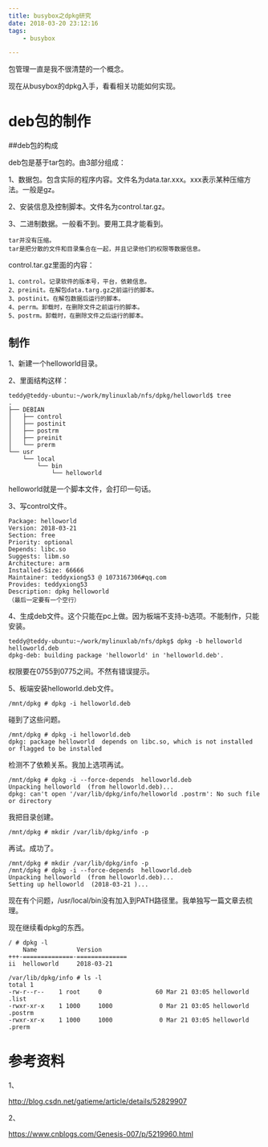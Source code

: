 ```yaml
---
title: busybox之dpkg研究
date: 2018-03-20 23:12:16
tags:
	- busybox

---
```




包管理一直是我不很清楚的一个概念。

现在从busybox的dpkg入手，看看相关功能如何实现。

# deb包的制作

##deb包的构成

deb包是基于tar包的。由3部分组成：

1、数据包。包含实际的程序内容。文件名为data.tar.xxx。xxx表示某种压缩方法。一般是gz。

2、安装信息及控制脚本。文件名为control.tar.gz。

3、二进制数据。一般看不到。要用工具才能看到。

```
tar并没有压缩。
tar是把分散的文件和目录集合在一起，并且记录他们的权限等数据信息。
```

control.tar.gz里面的内容：

```
1、control。记录软件的版本号，平台，依赖信息。
2、preinit。在解包data.targ.gz之前运行的脚本。
3、postinit。在解包数据后运行的脚本。
4、perrm。卸载时，在删除文件之前运行的脚本。
5、postrm。卸载时，在删除文件之后运行的脚本。
```

## 制作

1、新建一个helloworld目录。

2、里面结构这样：

```
teddy@teddy-ubuntu:~/work/mylinuxlab/nfs/dpkg/helloworld$ tree
.
├── DEBIAN
│   ├── control
│   ├── postinit
│   ├── postrm
│   ├── preinit
│   └── prerm
└── usr
    └── local
        └── bin
            └── helloworld
```

helloworld就是一个脚本文件，会打印一句话。



3、写control文件。

```
Package: helloworld 
Version: 2018-03-21 
Section: free 
Priority: optional 
Depends: libc.so 
Suggests: libm.so 
Architecture: arm 
Installed-Size: 66666 
Maintainer: teddyxiong53 @ 1073167306#qq.com
Provides: teddyxiong53 
Description: dpkg helloworld
（最后一定要有一个空行）
```

4、生成deb文件。这个只能在pc上做。因为板端不支持-b选项。不能制作，只能安装。

```
teddy@teddy-ubuntu:~/work/mylinuxlab/nfs/dpkg$ dpkg -b helloworld helloworld.deb
dpkg-deb: building package 'helloworld' in 'helloworld.deb'.
```

权限要在0755到0775之间。不然有错误提示。

5、板端安装helloworld.deb文件。

```
/mnt/dpkg # dpkg -i helloworld.deb 
```

碰到了这些问题。

```
/mnt/dpkg # dpkg -i helloworld.deb 
dpkg: package helloworld  depends on libc.so, which is not installed or flagged to be installed
```

检测不了依赖关系。我加上选项再试。

```
/mnt/dpkg # dpkg -i --force-depends  helloworld.deb
Unpacking helloworld  (from helloworld.deb)...
dpkg: can't open '/var/lib/dpkg/info/helloworld .postrm': No such file or directory
```

我把目录创建。

```
/mnt/dpkg # mkdir /var/lib/dpkg/info -p
```

再试。成功了。

```
/mnt/dpkg # mkdir /var/lib/dpkg/info -p
/mnt/dpkg # dpkg -i --force-depends  helloworld.deb
Unpacking helloworld  (from helloworld.deb)...
Setting up helloworld  (2018-03-21 )...
```

现在有个问题，/usr/local/bin没有加入到PATH路径里。我单独写一篇文章去梳理。

现在继续看dpkg的东西。

```
/ # dpkg -l
    Name           Version
+++-==============-==============
ii  helloworld     2018-03-21 
```

```
/var/lib/dpkg/info # ls -l
total 1
-rw-r--r--    1 root     0               60 Mar 21 03:05 helloworld .list
-rwxr-xr-x    1 1000     1000             0 Mar 21 03:05 helloworld .postrm
-rwxr-xr-x    1 1000     1000             0 Mar 21 03:05 helloworld .prerm
```







# 参考资料

1、

http://blog.csdn.net/gatieme/article/details/52829907

2、

https://www.cnblogs.com/Genesis-007/p/5219960.html